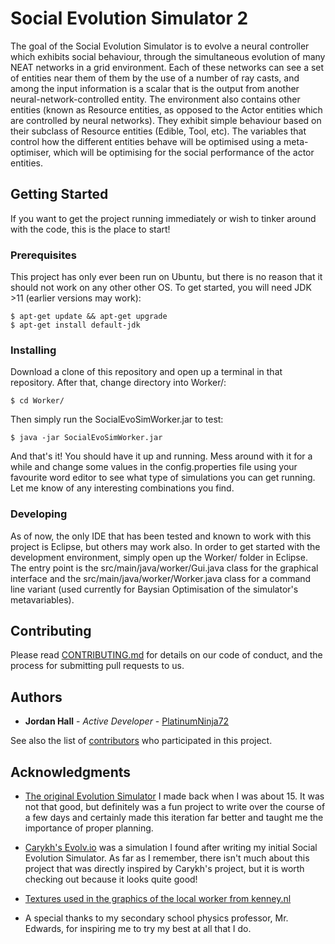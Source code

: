 ﻿# Social Evolution Simulator 2
The goal of the Social Evolution Simulator is to evolve a neural controller which exhibits social behaviour, through the simultaneous evolution of many NEAT networks in a grid environment. Each of these networks can see a set of entities near them of them by the use of a number of ray casts, and among the input information is a scalar that is the output from another neural-network-controlled entity. The environment also contains other entities (known as Resource entities, as opposed to the Actor entities which are controlled by neural networks). They exhibit simple behaviour based on their subclass of Resource entities (Edible, Tool, etc). The variables that control how the different entities behave will be optimised using a meta-optimiser, which will be optimising for the social performance of the actor entities.

## Getting Started
If you want to get the project running immediately or wish to tinker around with the code, this is the place to start!
### Prerequisites
This project has only ever been run on Ubuntu, but there is no reason that it should not work on any other other OS.
To get started, you will need JDK >11 (earlier versions may work):

    $ apt-get update && apt-get upgrade
    $ apt-get install default-jdk

### Installing
Download a clone of this repository and open up a terminal in that repository.
After that, change directory into Worker/:

    $ cd Worker/
Then simply run the SocialEvoSimWorker.jar to test:

    $ java -jar SocialEvoSimWorker.jar
And that's it! You should have it up and running. Mess around with it for a while and change some values in the config.properties file using your favourite word editor to see what type of simulations you can get running. Let me know of any interesting combinations you find.
### Developing
As of now, the only IDE that has been tested and known to work with this project is Eclipse, but others may work also. In order to get started with the development environment, simply open up the Worker/ folder in Eclipse. The entry point is the src/main/java/worker/Gui.java class for the graphical interface and the src/main/java/worker/Worker.java class for a command line variant (used currently for Baysian Optimisation of the simulator's metavariables).

## Contributing
Please read [CONTRIBUTING.md](https://gist.github.com/PurpleBooth/b24679402957c63ec426) for details on our code of conduct, and the process for submitting pull requests to us.
## Authors

* **Jordan Hall** - *Active Developer* - [PlatinumNinja72](https://github.com/PlatinumNinja72)

See also the list of [contributors](https://github.com/PlatinumNinja72/social-evolution-simulator-2/contributors) who participated in this project.

## Acknowledgments
* [The original Evolution Simulator](https://github.com/PlatinumNinja72/SocialEvolutionSimulator) I made back when I was about 15. It was not that good, but definitely was a fun project to write over the course of a few days and certainly made this iteration far better and taught me the importance of proper planning. 

* [Carykh's Evolv.io](https://www.youtube.com/watch?v=C9tWr1WUTuI&list=PLrUdxfaFpuuK0rj55Rhc187Tn9vvxck7t&index=11) was a simulation I found after writing my initial Social Evolution Simulator. As far as I remember, there isn't much about this project that was directly inspired by Carykh's project, but it is worth checking out because it looks quite good!
* [Textures used in the graphics of the local worker from kenney.nl](https://www.kenney.nl/assets)
* A special thanks to my secondary school physics professor, Mr. Edwards, for inspiring me to try my best at all that I do.
